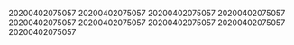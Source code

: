 20200402075057
20200402075057
20200402075057
20200402075057
20200402075057
20200402075057
20200402075057
20200402075057
20200402075057
